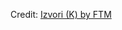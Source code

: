 <div id="observablehq-5a1c3f46"></div>
<p>Credit: <a href="https://observablehq.com/d/691f061675182fed">Izvori (K) by FTM</a></p>

<link rel="stylesheet" href="https://cdn.jsdelivr.net/npm/@observablehq/inspector@5/dist/inspector.css">
<script type="module">
import {Runtime, Inspector} from "https://cdn.jsdelivr.net/npm/@observablehq/runtime@5/dist/runtime.js";
import define from "https://api.observablehq.com/d/691f061675182fed.js?v=4";
new Runtime().module(define, Inspector.into("#observablehq-5a1c3f46"));
</script>

